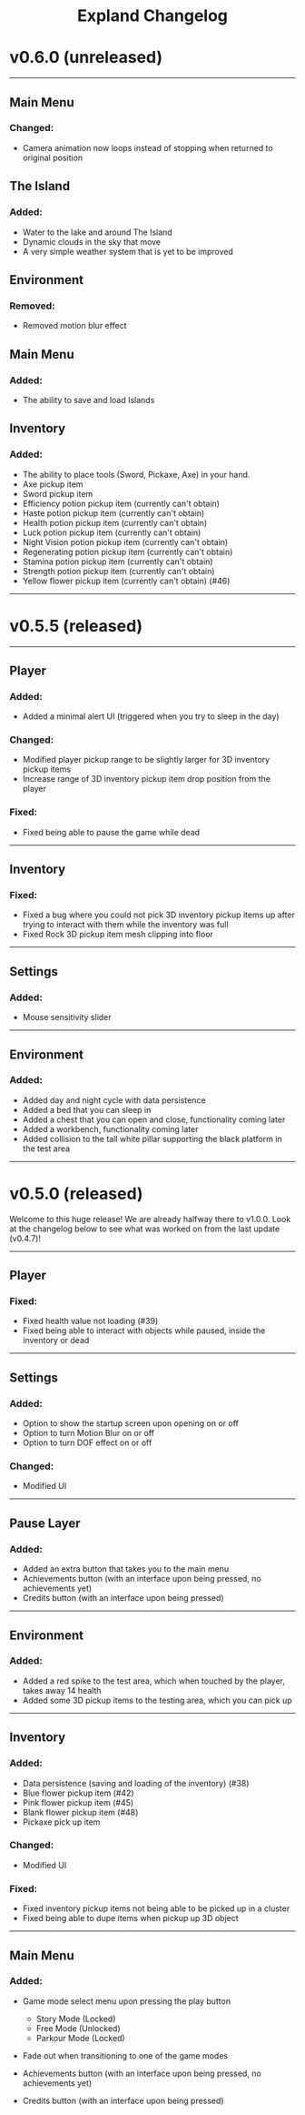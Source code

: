 <h1 align="center">Expland Changelog</h1>

# v0.6.0 (unreleased)

---

## Main Menu

### Changed:
- Camera animation now loops instead of stopping when returned to original position

## The Island

### Added:
- Water to the lake and around The Island
- Dynamic clouds in the sky that move
- A very simple weather system that is yet to be improved

## Environment

### Removed:
- Removed motion blur effect

## Main Menu

### Added:
- The ability to save and load Islands

## Inventory

### Added:
- The ability to place tools (Sword, Pickaxe, Axe) in your hand.
- Axe pickup item
- Sword pickup item
- Efficiency potion pickup item (currently can't obtain)
- Haste potion pickup item (currently can't obtain)
- Health potion pickup item (currently can't obtain)
- Luck potion pickup item (currently can't obtain)
- Night Vision potion pickup item (currently can't obtain)
- Regenerating potion pickup item (currently can't obtain)
- Stamina potion pickup item (currently can't obtain)
- Strength potion pickup item (currently can't obtain)
- Yellow flower pickup item (currently can't obtain) (#46)

---

# v0.5.5 (released)

---

## Player

### Added:
- Added a minimal alert UI (triggered when you try to sleep in the day)

### Changed:
- Modified player pickup range to be slightly larger for 3D inventory pickup items
- Increase range of 3D inventory pickup item drop position from the player

### Fixed:
- Fixed being able to pause the game while dead
---
## Inventory

### Fixed:
- Fixed a bug where you could not pick 3D inventory pickup items up after trying to interact with them while the inventory was full
- Fixed Rock 3D pickup item mesh clipping into floor
---
## Settings

### Added:
- Mouse sensitivity slider
---
## Environment

### Added:
- Added day and night cycle with data persistence
- Added a bed that you can sleep in
- Added a chest that you can open and close, functionality coming later
- Added a workbench, functionality coming later
- Added collision to the tall white pillar supporting the black platform in the test area

---

# v0.5.0 (released)
Welcome to this huge release! We are already halfway there to v1.0.0. Look at the changelog below to see what was worked on from the last update (v0.4.7)!

---

## Player

### Fixed:

- Fixed health value not loading (#39)
- Fixed being able to interact with objects while paused, inside the inventory or dead
---
## Settings

### Added:
- Option to show the startup screen upon opening on or off
- Option to turn Motion Blur on or off
- Option to turn DOF effect on or off

### Changed:
- Modified UI
---
## Pause Layer

### Added:
- Added an extra button that takes you to the main menu
- Achievements button (with an interface upon being pressed, no achievements yet)
- Credits button (with an interface upon being pressed)
---
## Environment

### Added:
- Added a red spike to the test area, which when touched by the player, takes away 14 health
- Added some 3D pickup items to the testing area, which you can pick up
---
## Inventory

### Added:
- Data persistence (saving and loading of the inventory) (#38)
- Blue flower pickup item (#42)
- Pink flower pickup item (#45)
- Blank flower pickup item (#48)
- Pickaxe pick up item

### Changed:
- Modified UI

### Fixed:
- Fixed inventory pickup items not being able to be picked up in a cluster
- Fixed being able to dupe items when pickup up 3D object
---
## Main Menu

### Added:
- Game mode select menu upon pressing the play button
	- Story Mode (Locked)
	- Free Mode (Unlocked)
	- Parkour Mode (Locked)

- Fade out when transitioning to one of the game modes
- Achievements button (with an interface upon being pressed, no achievements yet)
- Credits button (with an interface upon being pressed)
